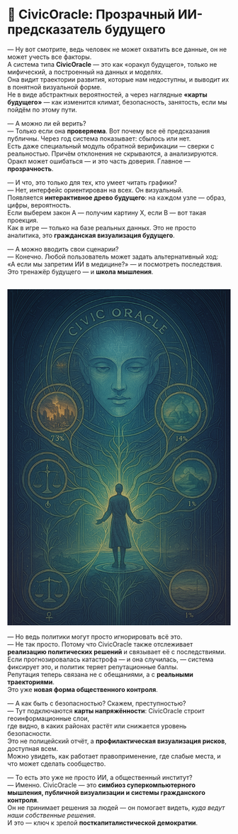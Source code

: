 
# 🧠 CivicOracle: Прозрачный ИИ-предсказатель будущего

— Ну вот смотрите, ведь человек не может охватить все данные, он не может учесть все факторы.  
А система типа **CivicOracle** — это как «оракул будущего», только не мифический, а построенный на данных и моделях.  
Она видит траектории развития, которые нам недоступны, и выводит их в понятной визуальной форме.  
Не в виде абстрактных вероятностей, а через наглядные **«карты будущего»** — как изменится климат, безопасность, занятость, если мы пойдём по этому пути.

— А можно ли ей верить?  
— Только если она **проверяема**. Вот почему все её предсказания публичны. Через год система показывает: сбылось или нет.  
Есть даже специальный модуль обратной верификации — сверки с реальностью. Причём отклонения не скрываются, а анализируются.  
Оракл может ошибаться — и это часть доверия. Главное — **прозрачность**.

— И что, это только для тех, кто умеет читать графики?  
— Нет, интерфейс ориентирован на всех. Он визуальный.  
Появляется **интерактивное древо будущего**: на каждом узле — образ, цифры, вероятность.  
Если выберем закон A — получим картину X, если B — вот такая проекция.  
Как в игре — только на базе реальных данных. Это не просто аналитика, это **гражданская визуализация будущего**.

— А можно вводить свои сценарии?  
— Конечно. Любой пользователь может задать альтернативный ход:  
«А если мы запретим ИИ в медицине?» — и посмотреть последствия.  
Это тренажёр будущего — и **школа мышления**.

<br><img src="https://github.com/QuasiIdeas/BunchOfQuasiIdeas/blob/main/images/civic_oracle1.png" alt="График" width="600">

— Но ведь политики могут просто игнорировать всё это.  
— Не так просто. Потому что CivicOracle также отслеживает **реализацию политических решений** и связывает её с последствиями.  
Если прогнозировалась катастрофа — и она случилась, — система фиксирует это, и политик теряет репутационные баллы.  
Репутация теперь связана не с обещаниями, а с **реальными траекториями**.  
Это уже **новая форма общественного контроля**.

— А как быть с безопасностью? Скажем, преступностью?  
— Тут подключаются **карты напряжённости**: CivicOracle строит геоинформационные слои,  
где видно, в каких районах растёт или снижается уровень безопасности.  
Это не полицейский отчёт, а **профилактическая визуализация рисков**, доступная всем.  
Можно увидеть, как работает правоприменение, где слабые места, и что может сделать сообщество.

— То есть это уже не просто ИИ, а общественный институт?  
— Именно. CivicOracle — это **симбиоз суперкомпьютерного мышления, публичной визуализации и системы гражданского контроля**.  
Он не принимает решения за людей — он помогает видеть, *куда ведут наши собственные решения*.  
И это — ключ к зрелой **посткапиталистической демократии**.
